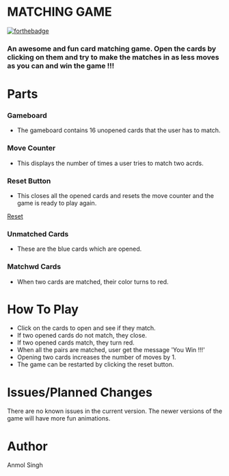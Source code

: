 # MATCHING GAME
[![forthebadge](https://forthebadge.com/images/badges/built-by-developers.svg)](https://forthebadge.com)
### An awesome and fun card matching game. Open the cards by clicking on them and try to make the matches in as less moves as you can and win the game !!!

# Parts
### Gameboard
* The gameboard contains 16 unopened cards that the user has to match.

### Move Counter
* This displays the number of times a user tries to match two acrds.

### Reset Button
* This closes all the opened cards and resets the move counter and the game is ready to play again.

[Reset](https://github.com/theanmoldhillon/Matching-Game-9/blob/master/moves.PNG?raw=true)
### Unmatched Cards
* These are the blue cards which are opened.

### Matchwd Cards
* When two cards are matched, their color turns to red.

# How To Play
* Click on the cards to open and see if they match.
* If two opened cards do not match, they close.
* If two opened cards match, they turn red.
* When all the pairs are matched, user get the message 'You Win !!!'
* Opening two cards increases the number of moves by 1.
* The game can be restarted by clicking the reset button.

# Issues/Planned Changes
There are no known issues in the current version.
The newer versions of the game will have more fun animations.

# Author
Anmol Singh
